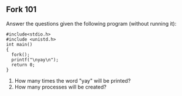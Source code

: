 ## Fork 101

Answer the questions given the following program (without running it):

```
#include<stdio.h>
#include <unistd.h> 
int main()
{
  fork();
  printf("\nyay\n");
  return 0;
}
```

1. How many times the word "yay" will be printed?
2. How many processes will be created?
